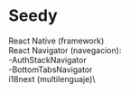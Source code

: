 # Seedy

React Native (framework)\
React Navigator (navegacion):\
  -AuthStackNavigator\
  -BottomTabsNavigator\
i18next (multilenguaje)\

